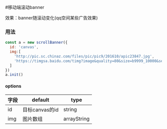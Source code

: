 #移动端滚动banner

效果：banner随滚动变化(qq空间某些广告效果)

### 用法

```javascript
const a = new scrollBanner({
  id: 'canvas',
  img:[
    'http://pic.sc.chinaz.com/files/pic/pic9/201610/apic23847.jpg',
    'https://timgsa.baidu.com/timg?image&quality=80&size=b9999_10000&sec=1533564173887&di=c5eeeaed6e93d6342e6853681de57be0&imgtype=0&src=http%3A%2F%2Fuploads.5068.com%2Fallimg%2F141211%2F39-1412111Q305.jpg',
  ]
})
a.init()
```

#### options

| 字段 | default | type |
|------|------|-----|
| id  | 目标canvas的id | string|
| img    |    图片数组   |    arrayString    |
